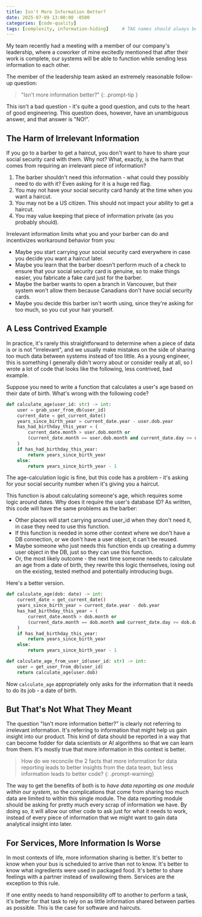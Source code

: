 ```yaml
---
title: Isn't More Information Better?
date: 2025-07-09 13:00:00 -0500
categories: [code-quality]
tags: [complexity, information-hiding]     # TAG names should always be lowercase
---
```


My team recently had a meeting with a member of our company's leadership, where a coworker of mine excitedly mentioned that after their work is complete, our systems will be able to function while sending less information to each other.

The member of the leadership team asked an extremely reasonable follow-up question: 
> "Isn't more information better?"
{: .prompt-tip }

This isn't a bad question - it's quite a good question, and cuts to the heart of good engineering. This question does, however, have an unambiguous answer, and that answer is "NO!".

## The Harm of Irrelevant Information

If you go to a barber to get a haircut, you don't want to have to share your social security card with them. Why not? What, exactly, is the harm that comes from requiring an irrelevant piece of information?

1. The barber shouldn't need this information - what could they possibly need to do with it? Even asking for it is a huge red flag.
1. You may not have your social security card handy at the time when you want a haircut.
1. You may not be a US citizen. This should not impact your ability to get a haircut.
1. You may value keeping that piece of information private (as you probably should).

Irrelevant information limits what you and your barber can do and incentivizes workaround behavior from you:

* Maybe you start carrying your social security card everywhere in case you decide you want a haircut later. 
* Maybe you learn that the barber doesn't perform much of a check to ensure that your social security card is genuine, so to make things easier, you fabricate a fake card just for the barber. 
* Maybe the barber wants to open a branch in Vancouver, but their system won't allow them because Canadians don't have social security cards.
* Maybe you decide this barber isn't worth using, since they're asking for too much, so you cut your hair yourself.

## A Less Contrived Example

In practice, it's rarely this straightforward to determine when a piece of data is or is not "irrelevant", and we usually make mistakes on the side of sharing too much data between systems instead of too little. As a young engineer, this is something I generally didn't worry about or consider really at all, so I wrote a lot of code that looks like the following, less contrived, bad example.

Suppose you need to write a function that calculates a user's age based on their date of birth. What's wrong with the following code?

```py
def calculate_age(user_id: str) -> int:
    user = grab_user_from_db(user_id)
    current_date = get_current_date()
    years_since_birth_year = current_date.year - user.dob.year
    has_had_birthday_this_year = (
        current_date.month > user.dob.month or 
        (current_date.month == user.dob.month and current_date.day >= user.dob.day)
    )
    if has_had_birthday_this_year:
        return years_since_birth_year
    else:
        return years_since_birth_year - 1
```

The age-calculation logic is fine, but this code has a problem - it's asking for your social security number when it's giving you a haircut.

This function is about calculating someone's age, which requires some logic around dates. Why does it require the user's database ID? As written, this code will have the same problems as the barber:

* Other places will start carrying around user_id when they don't need it, in case they need to use this function.
* If this function is needed in some other context where we don't have a DB connection, or we don't have a user object, it can't be reused.
* Maybe someone who just needs this function ends up creating a dummy user object in the DB, just so they can use this function.
* Or, the most likely outcome - the next time someone needs to calculate an age from a date of birth, they rewrite this logic themselves, losing out on the existing, tested method and potentially introducing bugs.

Here's a better version.

```py
def calculate_age(dob: date) -> int:
    current_date = get_current_date()
    years_since_birth_year = current_date.year - dob.year
    has_had_birthday_this_year = (
        current_date.month > dob.month or 
        (current_date.month == dob.month and current_date.day >= dob.day)
    )
    if has_had_birthday_this_year:
        return years_since_birth_year
    else:
        return years_since_birth_year - 1

def calculate_age_from_user_id(user_id: str) -> int:
    user = get_user_from_db(user_id)
    return calculate_age(user.dob)
```

Now `calculate_age` appropriately only asks for the information that it needs to do its job - a date of birth.

## But That's Not What They Meant

The question "Isn't more information better?" is clearly not referring to irrelevant information. It's referring to information that might help us gain insight into our product. This kind of data should be reported in a way that can become fodder for data scientists or AI algorithms so that we can learn from them. It's mostly true that more information in this context is better.

> How do we reconcile the 2 facts that more information for data reporting leads to better insights from the data team, but less information leads to better code?
{: .prompt-warning}

The way to get the benefits of both is to *have data reporting as one module within our system*, so the complications that come from sharing too much data are limited to within this single module. The data reporting module should be asking for pretty much every scrap of information we have. By doing so, it will allow our other code to ask just for what it needs to work, instead of every piece of information that we might want to gain data analytical insight into later.

## For Services, More Information Is Worse

In most contexts of life, more information sharing is better. It's better to know when your bus is scheduled to arrive than not to know. It's better to know what ingredients were used in packaged food. It's better to share feelings with a partner instead of swallowing them. Services are the exception to this rule.

If one entity needs to hand responsibility off to another to perform a task, it's better for that task to rely on as little information shared between parties as possible. This is the case for software and haircuts.
